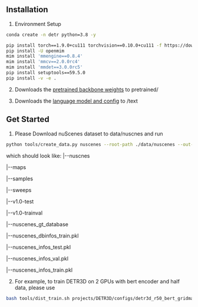## Installation

1. Environment Setup
```bash
conda create -n detr python=3.8 -y 

pip install torch==1.9.0+cu111 torchvision==0.10.0+cu111 -f https://download.pytorch.org/whl/torch_stable.html
pip install -U openmim
mim install 'mmengine==0.8.4'
mim install 'mmcv==2.0.0rc4'
mim install 'mmdet==3.0.0rc5'
pip install setuptools==59.5.0
pip install -v -e .
```
2. Downloads the [pretrained backbone weights](https://drive.google.com/drive/folders/1h5bDg7Oh9hKvkFL-dRhu5-ahrEp2lRNN?usp=sharing) to pretrained/

3. Downloads the [language model and config](https://drive.google.com/drive/folders/1Lya4cSzh62S8shMjGXUWAndAReaIEMzZ?usp=sharing) to /text
## Get Started

1. Please Download nuScenes dataset to data/nuscnes and run 
```bash
python tools/create_data.py nuscenes --root-path ./data/nuscenes --out-dir ./data/nuscenes --extra-tag nuscenes
```
which should look like:
|--nuscnes

  |--maps

  |--samples

  |--sweeps

  |--v1.0-test

  |--v1.0-trainval

  |--nuscenes_gt_database

  |--nuscenes_dbinfos_train.pkl

  |--nuscenes_infos_test.pkl

  |--nuscenes_infos_val.pkl
  
  |--nuscenes_infos_train.pkl

2. For example, to train DETR3D on 2 GPUs with bert encoder and half data, please use

```bash
bash tools/dist_train.sh projects/DETR3D/configs/detr3d_r50_bert_gridmask_halfdata.py 2 --cfg-options load_from=pretrained/fcos3d.pth
```
